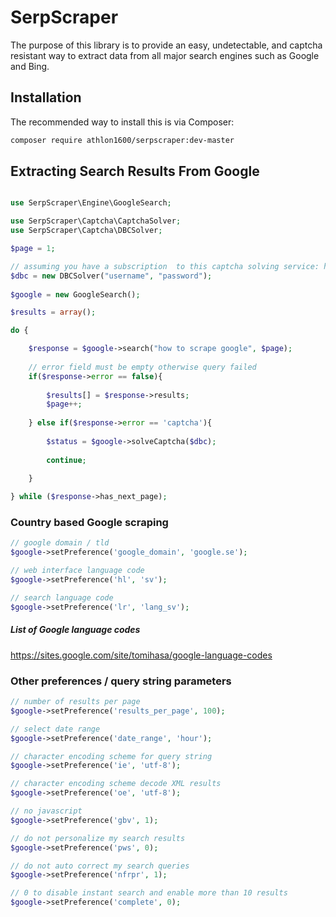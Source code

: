 SerpScraper
===========

The purpose of this library is to provide an easy, undetectable, and captcha resistant way to extract data
from all major search engines such as Google and Bing.

## Installation

The recommended way to install this is via Composer:

```bash
composer require athlon1600/serpscraper:dev-master
```

## Extracting Search Results From Google

```php

use SerpScraper\Engine\GoogleSearch;

use SerpScraper\Captcha\CaptchaSolver;
use SerpScraper\Captcha\DBCSolver;

$page = 1;

// assuming you have a subscription  to this captcha solving service: http://www.deathbycaptcha.com
$dbc = new DBCSolver("username", "password");
	
$google = new GoogleSearch();

$results = array();

do {

	$response = $google->search("how to scrape google", $page);
	
	// error field must be empty otherwise query failed
	if($response->error == false){
	
		$results[] = $response->results;
		$page++;
	
	} else if($response->error == 'captcha'){
	
		$status = $google->solveCaptcha($dbc);
		
		continue;
		
	}

} while ($response->has_next_page);

```

### Country based Google scraping

```php
// google domain / tld
$google->setPreference('google_domain', 'google.se'); 

// web interface language code
$google->setPreference('hl', 'sv');

// search language code
$google->setPreference('lr', 'lang_sv');
```

##### List of Google language codes
https://sites.google.com/site/tomihasa/google-language-codes

### Other preferences / query string parameters
```php
// number of results per page
$google->setPreference('results_per_page', 100);

// select date range
$google->setPreference('date_range', 'hour');

// character encoding scheme for query string
$google->setPreference('ie', 'utf-8');

// character encoding scheme decode XML results
$google->setPreference('oe', 'utf-8');

// no javascript
$google->setPreference('gbv', 1);

// do not personalize my search results
$google->setPreference('pws', 0);

// do not auto correct my search queries
$google->setPreference('nfrpr', 1);

// 0 to disable instant search and enable more than 10 results
$google->setPreference('complete', 0);
```
